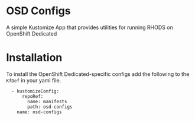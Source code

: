 # OSD Configs

A simple Kustomize App that provides utilities for running RHODS on OpenShift Dedicated

# Installation
To install the OpenShift Dedicated-specific configs add the following to the `KfDef` in your yaml file.

```
  - kustomizeConfig:
      repoRef:
        name: manifests
        path: osd-configs
    name: osd-configs
```
